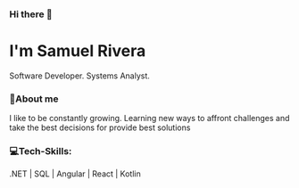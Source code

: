 ### Hi there 👋
<h1>I'm Samuel Rivera</h1>
</hr>
<div>
 <p>Software Developer. Systems Analyst.</p>  
 <h3>📝About me</h3> 
 <p>I like to be constantly growing. Learning new ways to affront challenges and take the best decisions for provide best solutions</p>   
 <h3>💻Tech-Skills:</h3>
 <p> .NET | SQL | Angular | React | Kotlin </p>   
</div>
